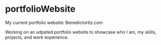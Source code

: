 # portfolioWebsite
My current portfolio website: Benedictortiz.com

Working on an udpated portfolio website to showcase who I am, my skills, projects, and work experience.